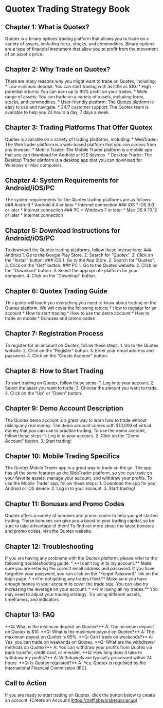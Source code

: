 # Quotex Trading Strategy Book

## Chapter 1: What is Quotex?

Quotex is a binary options trading platform that allows you to trade on
a variety of assets, including forex, stocks, and commodities. Binary
options are a type of financial instrument that allow you to profit from
the movement of an asset\'s price.

## Chapter 2: Why Trade on Quotex?

There are many reasons why you might want to trade on Quotex, including:
\* Low minimum deposit: You can start trading with as little as \$10. \*
High potential returns: You can earn up to 95% profit on your trades. \*
Wide range of assets: You can trade on a variety of assets, including
forex, stocks, and commodities. \* User-friendly platform: The Quotex
platform is easy to use and navigate. \* 24/7 customer support: The
Quotex team is available to help you 24 hours a day, 7 days a week.

## Chapter 3: Trading Platforms That Offer Quotex

Quotex is available on a variety of trading platforms, including: \*
WebTrader: The WebTrader platform is a web-based platform that you can
access from any browser. \* Mobile Trader: The Mobile Trader platform is
a mobile app that you can download for Android or iOS devices. \*
Desktop Trader: The Desktop Trader platform is a desktop app that you
can download for Windows or Mac computers.

## Chapter 4: System Requirements for Android/iOS/PC

The system requirements for the Quotex trading platforms are as follows:
\### Android \* Android 4.4 or later \* Internet connection \### iOS \*
iOS 9.0 or later \* Internet connection \### PC \* Windows 7 or later \*
Mac OS X 10.10 or later \* Internet connection

## Chapter 5: Download Instructions for Android/iOS/PC

To download the Quotex trading platforms, follow these instructions:
\### Android 1. Go to the Google Play Store. 2. Search for
"Quotex". 3. Click on the "Install" button. \### iOS 1. Go
to the App Store. 2. Search for "Quotex". 3. Click on the
"Get" button. \### PC 1. Go to the Quotex website. 2. Click on the
"Download" button. 3. Select the appropriate platform for your
computer. 4. Click on the "Download" button.

## Chapter 6: Quotex Trading Guide

This guide will teach you everything you need to know about trading on
the Quotex platform. We will cover the following topics: \* How to
register for an account \* How to start trading \* How to use the demo
account \* How to trade on mobile \* Bonuses and promo codes

## Chapter 7: Registration Process

To register for an account on Quotex, follow these steps: 1. Go to the
Quotex website. 2. Click on the "Register" button. 3. Enter your
email address and password. 4. Click on the "Create Account"
button.

## Chapter 8: How to Start Trading

To start trading on Quotex, follow these steps: 1. Log in to your
account. 2. Select the asset you want to trade. 3. Choose the amount you
want to trade. 4. Click on the "Up" or "Down" button.

## Chapter 9: Demo Account Description

The Quotex demo account is a great way to learn how to trade without
risking any real money. The demo account comes with \$10,000 of virtual
money that you can use to practice trading. To use the demo account,
follow these steps: 1. Log in to your account. 2. Click on the "Demo
Account" button. 3. Start trading!

## Chapter 10: Mobile Trading Specifics

The Quotex Mobile Trader app is a great way to trade on the go. The app
has all the same features as the WebTrader platform, so you can trade on
your favorite assets, manage your account, and withdraw your profits. To
use the Mobile Trader app, follow these steps: 1. Download the app for
your Android or iOS device. 2. Log in to your account. 3. Start trading!

## Chapter 11: Bonuses and Promo Codes

Quotex offers a variety of bonuses and promo codes to help you get
started trading. These bonuses can give you a boost to your trading
capital, so be sure to take advantage of them! To find out more about
the latest bonuses and promo codes, visit the Quotex website.

## Chapter 12: Troubleshooting

If you are having any problems with the Quotex platform, please refer to
the following troubleshooting guide: \* \*\*I can\'t log in to my
account.\*\* Make sure you are entering the correct email address and
password. If you have forgotten your password, you can click on the
"Forgot Password" link on the login page. \* \*\*I\'m not getting
any trades filled.\*\* Make sure you have enough money in your account
to cover the trade size. You can also try increasing the leverage on
your account. \* \*\*I\'m losing all my trades.\*\* You may need to
adjust your trading strategy. Try using different assets, timeframes,
and indicators.

## Chapter 13: FAQ

\*\*Q: What is the minimum deposit on Quotex?\*\* A: The minimum deposit
on Quotex is \$10. \*\*Q: What is the maximum payout on Quotex?\*\* A:
The maximum payout on Quotex is 95%. \*\*Q: Can I trade on weekends?\*\*
A: Yes, you can trade on weekends on Quotex. \*\*Q: What are the
withdrawal methods on Quotex?\*\* A: You can withdraw your profits from
Quotex via bank transfer, credit card, or e-wallet. \*\*Q: How long does
it take to withdraw my profits?\*\* A: Withdrawals are typically
processed within 24 hours. \*\*Q: Is Quotex regulated?\*\* A: Yes,
Quotex is regulated by the International Financial Commission (IFC).

## Call to Action

If you are ready to start trading on Quotex, click the button below to
create an account. \[Create an
Account\](https://traff.sbs/brokerqxsignup) \`\`\`

